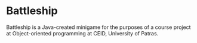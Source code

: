 # Battleship
Battleship is a Java-created minigame for the purposes of a course project at Object-oriented programming at CEID, University of Patras.
